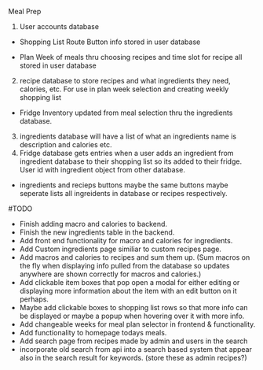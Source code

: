 Meal Prep

1) User accounts database

- Shopping List Route Button info stored in user database

- Plan Week of meals thru choosing recipes and time slot for recipe all stored in user database

2) recipe database to store recipes and what ingredients they need, calories, etc. For use in plan week selection and creating weekly shopping list

- Fridge Inventory updated from meal selection thru the ingredients database.

3) ingredients database will have a list of what an ingredients name is description and calories etc.
4) Fridge database gets entries when a user adds an ingredient from ingredient database to their shopping list so its added to their fridge. User id with ingredient object from other database.

- ingredients and recieps buttons maybe the same buttons maybe seperate lists all ingreidents in database or recipes respectively.



#TODO 
- Finish adding macro and calories to backend.
- Finish the new ingredients table in the backend.
- Add front end functionality for macro and calories for ingredients.
- Add Custom ingredients page similiar to custom recipes page.
- Add macros and calories to recipes and sum them up. (Sum macros on the fly when displaying info pulled from the database so updates anywhere are shown correctly for macros and calories.)
- Add clickable item boxes that pop open a modal for either editing or displaying more information about the item with an edit button on it perhaps.
- Maybe add clickable boxes to shopping list rows so that more info can be displayed or maybe a popup when hovering over it with more info.
- Add changeable weeks for meal plan selector in frontend & functionality.
- Add functionality to homepage todays meals.
- Add search page from recipes made by admin and users in the search
- incorporate old search from api into a search based system that appear also in the search result for keywords. (store these as admin recipes?)